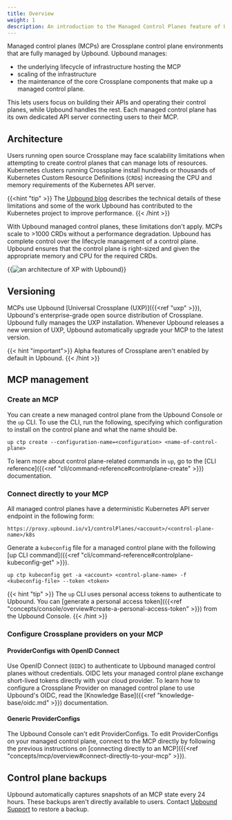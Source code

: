```yaml
---
title: Overview
weight: 1
description: An introduction to the Managed Control Planes feature of Upbound
---
```


Managed control planes (MCPs) are Crossplane control plane environments that are fully managed by Upbound. Upbound manages:

- the underlying lifecycle of infrastructure hosting the MCP
- scaling of the infrastructure
- the maintenance of the core Crossplane components that make up a managed control plane. 

This lets users focus on building their APIs and operating their control planes, while Upbound handles the rest. Each managed control plane has its own dedicated API server connecting users to their MCP.

## Architecture

Users running open source Crossplane may face scalability limitations when attempting to create control planes that can manage lots of resources. Kubernetes clusters running Crossplane install hundreds or thousands of Kubernetes Custom Resource Definitions (`CRD`s) increasing the CPU and memory requirements of the Kubernetes API server. 

{{<hint "tip" >}}
The [Upbound blog](https://blog.upbound.io/scaling-kubernetes-to-thousands-of-crds/) describes the technical details of these limitations and some of the work Upbound has contributed to the Kubernetes project to improve performance. 
{{< /hint >}}

With Upbound managed control planes, these limitations don't apply. MCPs scale to >1000 CRDs without a performance degradation. Upbound has complete control over the lifecycle management of a control plane. Upbound ensures that the control plane is right-sized and given the appropriate memory and CPU for the required CRDs. 

{{<img src="concepts/images/mcp-arch.png" alt="an architecture of XP with Upbound" size="large" quality="100" lightbox="true">}}

## Versioning

MCPs use Upbound [Universal Crossplane (UXP)]({{<ref "uxp" >}}), Upbound's enterprise-grade open source distribution of Crossplane. Upbound fully manages the UXP installation. Whenever Upbound releases a new version of UXP, Upbound automatically upgrade your MCP to the latest version.

{{< hint "important">}}
Alpha features of Crossplane aren't enabled by default in Upbound.
{{< /hint >}}

## MCP management

### Create an MCP

You can create a new managed control plane from the Upbound Console or the `up` CLI. To use the CLI, run the following, specifying which configuration to install on the control plane and what the name should be.

```shell 
up ctp create --configuration-name=<configuration> <name-of-control-plane>
```

To learn more about control plane-related commands in `up`, go to the [CLI reference]({{<ref "cli/command-reference#controlplane-create" >}}) documentation.

### Connect directly to your MCP

All managed control planes have a deterministic Kubernetes API server endpoint
in the following form:

```
https://proxy.upbound.io/v1/controlPlanes/<account>/<control-plane-name>/k8s
```

Generate a `kubeconfig` file for a managed control plane
with the following [up CLI command]({{<ref "cli/command-reference#controlplane-kubeconfig-get" >}}).

```shell
up ctp kubeconfig get -a <account> <control-plane-name> -f <kubeconfig-file> --token <token>
```

{{< hint "tip" >}}
The `up` CLI uses personal access tokens to authenticate to Upbound. You can [generate a personal access token]({{<ref "concepts/console/overview#create-a-personal-access-token" >}}) from the Upbound Console.
{{< /hint >}}

### Configure Crossplane providers on your MCP

#### ProviderConfigs with OpenID Connect

Use OpenID Connect (`OIDC`) to authenticate to Upbound managed control planes without credentials. OIDC lets your managed control plane exchange short-lived tokens directly with your cloud provider. To learn how to configure a Crossplane Provider on managed control plane to use Upbound's OIDC, read the [Knowledge Base]({{<ref "knowledge-base/oidc.md" >}}) documentation.

#### Generic ProviderConfigs

The Upbound Console can't edit ProviderConfigs. To edit ProviderConfigs on your managed control plane, connect to the MCP directly by following the previous instructions on [connecting directly to an MCP]({{<ref "concepts/mcp/overview#connect-directly-to-your-mcp" >}}). 

## Control plane backups

Upbound automatically captures snapshots of an MCP state every 24 hours. These backups aren't directly available to users. Contact [Upbound Support](mailto:support@upbound.io) to restore a backup.
